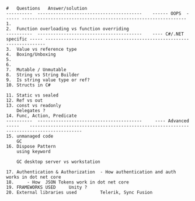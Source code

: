 	#	Questions	Answer/solution	
	----------	----------------------------------------	------ OOPS  ------	---------------------------------------------------------------
	1.			
	2.	Function overloading vs function overriding		
	----------	----------------------------------------	---- C#/.NET specific -----	----------------------------------------------------------------------
	3.	Value vs reference type		
	4.	Boxing/Unboxing		
	5.			
	6.			
	7.	Mutable / Unmutable		
	8.	String vs String Builder		
	9.	Is string value type or ref?		
	10.	Structs in C#		
				
	11.	Static vs sealed 		
	12.	Ref vs out		
	13.	const vs readonly		
		Delegates ?		
	14.	Func, Action, Predicate		
	----------	----------------------------------------	 ---- Advanced -----	------------------------------------------------------------------------------------------
	15.	unmanaged code 		
		GC		
	16.	Dispose Pattern		
		using keyword		
				
		GC desktop server vs workstation		
				
	17.	Authentication & Authorization	- How authentication and auth works in dot net core	
	18.		- How  JSON Tokens work in dot net core	
	19.	FRAMEWORKS USED		Unity ?
	20.	External libraries used 		Telerik, Sync Fusion

